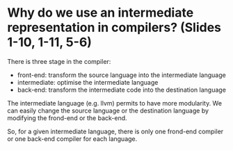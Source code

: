 # Why do we use an intermediate representation in compilers? (Slides 1-10, 1-11, 5-6)

There is three stage in the compiler:
- front-end: transform the source language into the intermediate language
- intermediate: optimise the intermediate language
- back-end: transform the intermediate code into the destination language

The intermediate language (e.g. llvm) permits to have more modularity. We can easily change the source language or the destination language by modifying the frond-end or the back-end.

So, for a given intermediate language, there is only one frond-end compiler or one back-end compiler for each language.